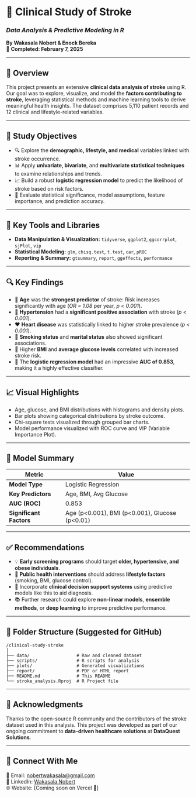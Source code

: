 
# 🧠 Clinical Study of Stroke  
### _Data Analysis & Predictive Modeling in R_  
**By Wakasala Nobert & Enock Bereka**  
📅 **Completed: February 7, 2025**

---

## 📌 Overview

This project presents an extensive **clinical data analysis of stroke** using R. Our goal was to explore, visualize, and model the **factors contributing to stroke**, leveraging statistical methods and machine learning tools to derive meaningful health insights. The dataset comprises 5,110 patient records and 12 clinical and lifestyle-related variables.

---

## 🎯 Study Objectives

- 🔍 Explore the **demographic, lifestyle, and medical** variables linked with stroke occurrence.
- 📊 Apply **univariate, bivariate**, and **multivariate statistical techniques** to examine relationships and trends.
- 📈 Build a robust **logistic regression model** to predict the likelihood of stroke based on risk factors.
- 🧪 Evaluate statistical significance, model assumptions, feature importance, and prediction accuracy.

---

## 🧪 Key Tools and Libraries

- **Data Manipulation & Visualization:** `tidyverse`, `ggplot2`, `ggcorrplot`, `sjPlot`, `vip`
- **Statistical Modeling:** `glm`, `chisq.test`, `t.test`, `car`, `pROC`
- **Reporting & Summary:** `gtsummary`, `report`, `ggeffects`, `performance`

---

## 🔍 Key Findings

- 👵 **Age** was the **strongest predictor** of stroke: Risk increases significantly with age (_OR = 1.08_ per year, _p < 0.001_).
- 💉 **Hypertension** had a **significant positive association** with stroke (_p < 0.001_).
- ❤️ **Heart disease** was statistically linked to higher stroke prevalence (_p < 0.001_).
- 🚬 **Smoking status** and **marital status** also showed significant associations.
- 💊 Higher **BMI** and **average glucose levels** correlated with increased stroke risk.
- 🧠 The **logistic regression model** had an impressive **AUC of 0.853**, making it a highly effective classifier.

---

## 📈 Visual Highlights

- Age, glucose, and BMI distributions with histograms and density plots.
- Bar plots showing categorical distributions by stroke outcome.
- Chi-square tests visualized through grouped bar charts.
- Model performance visualized with ROC curve and VIP (Variable Importance Plot).

---

## 🤖 Model Summary

| Metric                  | Value          |
|------------------------|----------------|
| **Model Type**         | Logistic Regression |
| **Key Predictors**     | Age, BMI, Avg Glucose |
| **AUC (ROC)**          | 0.853 |
| **Significant Factors**| Age (p<0.001), BMI (p<0.001), Glucose (p<0.01) |

---

## ✅ Recommendations

- 💡 **Early screening programs** should target **older, hypertensive, and obese individuals**.
- 🏥 **Public health interventions** should address **lifestyle factors** (smoking, BMI, glucose control).
- 🧬 Incorporate **clinical decision support systems** using predictive models like this to aid diagnosis.
- 📚 Further research could explore **non-linear models**, **ensemble methods**, or **deep learning** to improve predictive performance.

---

## 📂 Folder Structure (Suggested for GitHub)

```
/clinical-study-stroke
│
├── data/                  # Raw and cleaned dataset
├── scripts/               # R scripts for analysis
├── plots/                 # Generated visualizations
├── report/                # PDF or HTML report
├── README.md              # This README
└── stroke_analysis.Rproj  # R Project file
```

---

## 🙌 Acknowledgments

Thanks to the open-source R community and the contributors of the stroke dataset used in this analysis. This project was developed as part of our ongoing commitment to **data-driven healthcare solutions** at **DataQuest Solutions**.

---

## 🔗 Connect With Me

📧 Email: nobertwakasala@gmail.com  
💼 LinkedIn: [Wakasala Nobert](https://www.linkedin.com/in/your-profile)  
🌐 Website: [Coming soon on Vercel 🚀]
